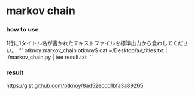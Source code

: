 # markov chain

### how to use

1行に1タイトル名が書かれたテキストファイルを標準出力から食わしてください。
'''
otknoy:markov_chain otknoy$ cat ~/Desktop/av_titles.txt | ./markov_chain.py | tee result.txt
'''


### result

https://gist.github.com/otknoy/8ad52eccd1bfa3a89265

